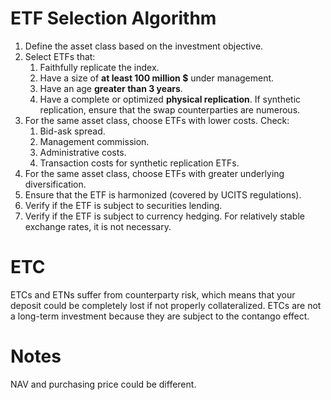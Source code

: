 # ETF Selection Algorithm
1. Define the asset class based on the investment objective.
1. Select ETFs that:
	1. Faithfully replicate the index.
	1. Have a size of **at least 100 million $** under management.
	1. Have an age **greater than 3 years**.
	1. Have a complete or optimized **physical replication**. If synthetic replication, ensure that the swap counterparties are numerous.
1. For the same asset class, choose ETFs with lower costs. Check:
	1. Bid-ask spread.
	1. Management commission.
	1. Administrative costs.
	1. Transaction costs for synthetic replication ETFs.
1. For the same asset class, choose ETFs with greater underlying diversification.
1. Ensure that the ETF is harmonized (covered by UCITS regulations).
1. Verify if the ETF is subject to securities lending.
1. Verify if the ETF is subject to currency hedging. For relatively stable exchange rates, it is not necessary.
# ETC
ETCs and ETNs suffer from counterparty risk, which means that your deposit could be completely lost if not properly collateralized. ETCs are not a long-term investment because they are subject to the contango effect.

# Notes
NAV and purchasing price could be different.
